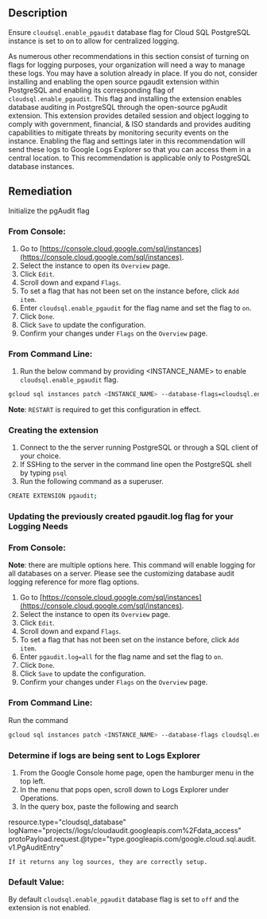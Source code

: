 ## Description

Ensure `cloudsql.enable_pgaudit` database flag for Cloud SQL PostgreSQL instance is set to on to allow for centralized logging.

As numerous other recommendations in this section consist of turning on flags for logging purposes, your organization will need a way to manage these logs. You may have a solution already in place. If you do not, consider installing and enabling the open source pgaudit extension within PostgreSQL and enabling its corresponding flag of `cloudsql.enable_pgaudit`. This flag and installing the extension enables database auditing in PostgreSQL through the open-source pgAudit extension. This extension provides detailed session and object logging to comply with government, financial, & ISO standards and provides auditing capabilities to mitigate threats by monitoring security events on the instance. Enabling the flag and settings later in this recommendation will send these logs to Google Logs Explorer so that you can access them in a central location. to This recommendation is applicable only to PostgreSQL database instances.

## Remediation

Initialize the pgAudit flag

### From Console:

1. Go to [https://console.cloud.google.com/sql/instances](https://console.cloud.google.com/sql/instances).
2. Select the instance to open its `Overview` page.
3. Click `Edit`.
4. Scroll down and expand `Flags`.
5. To set a flag that has not been set on the instance before, click `Add item`.
6. Enter `cloudsql.enable_pgaudit` for the flag name and set the flag to `on`.
7. Click `Done`.
8. Click `Save` to update the configuration.
9. Confirm your changes under `Flags` on the `Overview` page.

### From Command Line:

1. Run the below command by providing <INSTANCE_NAME> to enable `cloudsql.enable_pgaudit` flag.

```bash
gcloud sql instances patch <INSTANCE_NAME> --database-flags=cloudsql.enable_pgaudit=on
```
**Note**: `RESTART` is required to get this configuration in effect.

### Creating the extension

1. Connect to the the server running PostgreSQL or through a SQL client of your choice.
2. If SSHing to the server in the command line open the PostgreSQL shell by typing `psql`
3. Run the following command as a superuser.

```bash
CREATE EXTENSION pgaudit;
```

### Updating the previously created pgaudit.log flag for your Logging Needs

### From Console:

**Note**: there are multiple options here. This command will enable logging for all databases on a server. Please see the customizing database audit logging reference for more flag options.

1. Go to [https://console.cloud.google.com/sql/instances](https://console.cloud.google.com/sql/instances).
2. Select the instance to open its `Overview` page.
3. Click `Edit`.
4. Scroll down and expand `Flags`.
5. To set a flag that has not been set on the instance before, click `Add item`.
6. Enter `pgaudit.log=all` for the flag name and set the flag to `on`.
7. Click `Done`.
8. Click `Save` to update the configuration.
9. Confirm your changes under `Flags` on the `Overview` page.

### From Command Line:

Run the command

```bash
gcloud sql instances patch <INSTANCE_NAME> --database-flags cloudsql.enable_pgaudit=on,pgaudit.log=all
```

### Determine if logs are being sent to Logs Explorer

1. From the Google Console home page, open the hamburger menu in the top left.
2. In the menu that pops open, scroll down to Logs Explorer under Operations.
3. In the query box, paste the following and search

resource.type="cloudsql_database" logName="projects//logs/cloudaudit.googleapis.com%2Fdata_access" protoPayload.request.@type="type.googleapis.com/google.cloud.sql.audit.v1.PgAuditEntry"

```
If it returns any log sources, they are correctly setup.
```

### Default Value:

By default `cloudsql.enable_pgaudit` database flag is set to `off` and the extension is not enabled.